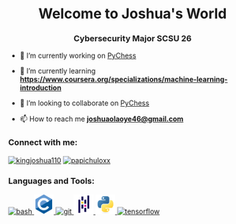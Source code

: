 <h1 align="center">Welcome to Joshua's World</h1>
<h3 align="center">Cybersecurity Major SCSU 26</h3>

- 🔭 I’m currently working on [PyChess](https://github.com/PapiChuloXX/CS50_Final_Project.git)

- 🌱 I’m currently learning **https://www.coursera.org/specializations/machine-learning-introduction**

- 👯 I’m looking to collaborate on [PyChess](https://github.com/PapiChuloXX/CS50_Final_Project.git)

- 📫 How to reach me **joshuaolaoye46@gmail.com**

<h3 align="left">Connect with me:</h3>
<p align="left">
<a href="https://twitter.com/kingjoshua110" target="blank"><img align="center" src="https://raw.githubusercontent.com/rahuldkjain/github-profile-readme-generator/master/src/images/icons/Social/twitter.svg" alt="kingjoshua110" height="30" width="40" /></a>
<a href="https://www.leetcode.com/papichuloxx" target="blank"><img align="center" src="https://raw.githubusercontent.com/rahuldkjain/github-profile-readme-generator/master/src/images/icons/Social/leet-code.svg" alt="papichuloxx" height="30" width="40" /></a>
</p>

<h3 align="left">Languages and Tools:</h3>
<p align="left"> <a href="https://www.gnu.org/software/bash/" target="_blank" rel="noreferrer"> <img src="https://www.vectorlogo.zone/logos/gnu_bash/gnu_bash-icon.svg" alt="bash" width="40" height="40"/> </a> <a href="https://www.cprogramming.com/" target="_blank" rel="noreferrer"> <img src="https://raw.githubusercontent.com/devicons/devicon/master/icons/c/c-original.svg" alt="c" width="40" height="40"/> </a> <a href="https://git-scm.com/" target="_blank" rel="noreferrer"> <img src="https://www.vectorlogo.zone/logos/git-scm/git-scm-icon.svg" alt="git" width="40" height="40"/> </a> <a href="https://pandas.pydata.org/" target="_blank" rel="noreferrer"> <img src="https://raw.githubusercontent.com/devicons/devicon/2ae2a900d2f041da66e950e4d48052658d850630/icons/pandas/pandas-original.svg" alt="pandas" width="40" height="40"/> </a> <a href="https://www.python.org" target="_blank" rel="noreferrer"> <img src="https://raw.githubusercontent.com/devicons/devicon/master/icons/python/python-original.svg" alt="python" width="40" height="40"/> </a> <a href="https://www.tensorflow.org" target="_blank" rel="noreferrer"> <img src="https://www.vectorlogo.zone/logos/tensorflow/tensorflow-icon.svg" alt="tensorflow" width="40" height="40"/> </a> </p>
